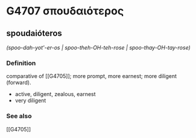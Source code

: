 # G4707 σπουδαιότερος

## spoudaióteros

_(spoo-dah-yot'-er-os | spoo-theh-OH-teh-rose | spoo-thay-OH-tay-rose)_

### Definition

comparative of [[G4705]]; more prompt, more earnest; more diligent (forward).

- active, diligent, zealous, earnest
- very diligent

### See also

[[G4705]]

